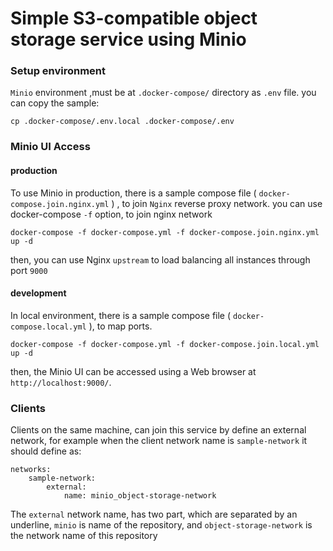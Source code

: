 # Simple S3-compatible object storage service using Minio


### Setup environment

`Minio` environment ,must be at `.docker-compose/` directory as `.env` file. you can copy the sample:
```
cp .docker-compose/.env.local .docker-compose/.env
```

### Minio UI Access

#### production
To use Minio in production, there is a sample compose file ( `docker-compose.join.nginx.yml` ) , to join `Nginx` reverse proxy network.
you can use docker-compose `-f` option, to join nginx network

```
docker-compose -f docker-compose.yml -f docker-compose.join.nginx.yml up -d
```
then, you can use Nginx `upstream` to load balancing all instances through port `9000`
#### development
In local environment, there is a sample compose file ( `docker-compose.local.yml` ), to map ports.

```
docker-compose -f docker-compose.yml -f docker-compose.join.local.yml up -d
```

then, the Minio UI can be accessed using a Web browser at `http://localhost:9000/`.

### Clients

Clients on the same machine, can join this service by define an external network,
for example when the client network name is `sample-network` it should define as:

```
networks:
    sample-network:
        external:
            name: minio_object-storage-network
```

The `external` network name, has two part, which are separated by an underline, `minio` is name of the repository, and `object-storage-network` is the network name of this repository
